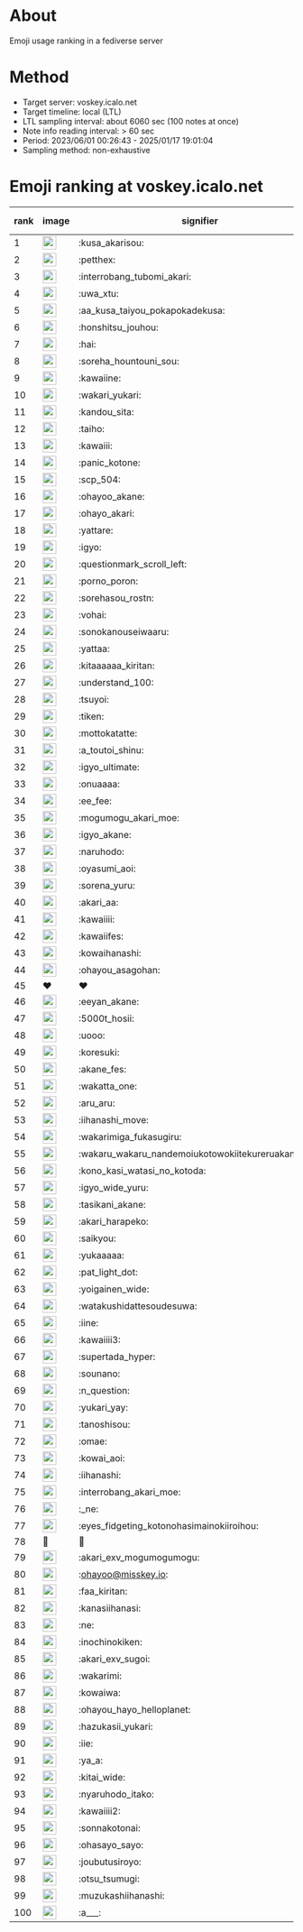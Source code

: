 # About
Emoji usage ranking in a fediverse server

# Method
- Target server: voskey.icalo.net
- Target timeline: local (LTL)
- LTL sampling interval: about 6060 sec (100 notes at once)
- Note info reading interval: > 60 sec
- Period: 2023/06/01 00:26:43 - 2025/01/17 19:01:04 
- Sampling method: non-exhaustive

# Emoji ranking at voskey.icalo.net

|rank|image|signifier|type|frequency score|
|----|----|----|----|----|
|1|<img height="24" src="https://voskey.icalo.net/emoji/kusa_akarisou.webp">|:kusa_akarisou:|custom|37480|
|2|<img height="24" src="https://voskey.icalo.net/emoji/petthex.webp">|:petthex:|custom|29343|
|3|<img height="24" src="https://voskey.icalo.net/emoji/interrobang_tubomi_akari.webp">|:interrobang_tubomi_akari:|custom|15048|
|4|<img height="24" src="https://voskey.icalo.net/emoji/uwa_xtu.webp">|:uwa_xtu:|custom|12673|
|5|<img height="24" src="https://voskey.icalo.net/emoji/aa_kusa_taiyou_pokapokadekusa.webp">|:aa_kusa_taiyou_pokapokadekusa:|custom|12054|
|6|<img height="24" src="https://voskey.icalo.net/emoji/honshitsu_jouhou.webp">|:honshitsu_jouhou:|custom|10349|
|7|<img height="24" src="https://voskey.icalo.net/emoji/hai.webp">|:hai:|custom|8852|
|8|<img height="24" src="https://voskey.icalo.net/emoji/soreha_hountouni_sou.webp">|:soreha_hountouni_sou:|custom|7614|
|9|<img height="24" src="https://voskey.icalo.net/emoji/kawaiine.webp">|:kawaiine:|custom|7476|
|10|<img height="24" src="https://voskey.icalo.net/emoji/wakari_yukari.webp">|:wakari_yukari:|custom|7276|
|11|<img height="24" src="https://voskey.icalo.net/emoji/kandou_sita.webp">|:kandou_sita:|custom|7117|
|12|<img height="24" src="https://voskey.icalo.net/emoji/taiho.webp">|:taiho:|custom|7027|
|13|<img height="24" src="https://voskey.icalo.net/emoji/kawaiii.webp">|:kawaiii:|custom|6820|
|14|<img height="24" src="https://voskey.icalo.net/emoji/panic_kotone.webp">|:panic_kotone:|custom|6214|
|15|<img height="24" src="https://voskey.icalo.net/emoji/scp_504.webp">|:scp_504:|custom|6072|
|16|<img height="24" src="https://voskey.icalo.net/emoji/ohayoo_akane.webp">|:ohayoo_akane:|custom|5595|
|17|<img height="24" src="https://voskey.icalo.net/emoji/ohayo_akari.webp">|:ohayo_akari:|custom|5299|
|18|<img height="24" src="https://voskey.icalo.net/emoji/yattare.webp">|:yattare:|custom|5034|
|19|<img height="24" src="https://voskey.icalo.net/emoji/igyo.webp">|:igyo:|custom|4962|
|20|<img height="24" src="https://voskey.icalo.net/emoji/questionmark_scroll_left.webp">|:questionmark_scroll_left:|custom|4822|
|21|<img height="24" src="https://voskey.icalo.net/emoji/porno_poron.webp">|:porno_poron:|custom|4573|
|22|<img height="24" src="https://voskey.icalo.net/emoji/sorehasou_rostn.webp">|:sorehasou_rostn:|custom|4521|
|23|<img height="24" src="https://voskey.icalo.net/emoji/vohai.webp">|:vohai:|custom|4453|
|24|<img height="24" src="https://voskey.icalo.net/emoji/sonokanouseiwaaru.webp">|:sonokanouseiwaaru:|custom|4435|
|25|<img height="24" src="https://voskey.icalo.net/emoji/yattaa.webp">|:yattaa:|custom|4216|
|26|<img height="24" src="https://voskey.icalo.net/emoji/kitaaaaaa_kiritan.webp">|:kitaaaaaa_kiritan:|custom|3970|
|27|<img height="24" src="https://voskey.icalo.net/emoji/understand_100.webp">|:understand_100:|custom|3965|
|28|<img height="24" src="https://voskey.icalo.net/emoji/tsuyoi.webp">|:tsuyoi:|custom|3887|
|29|<img height="24" src="https://voskey.icalo.net/emoji/tiken.webp">|:tiken:|custom|3874|
|30|<img height="24" src="https://voskey.icalo.net/emoji/mottokatatte.webp">|:mottokatatte:|custom|3723|
|31|<img height="24" src="https://voskey.icalo.net/emoji/a_toutoi_shinu.webp">|:a_toutoi_shinu:|custom|3661|
|32|<img height="24" src="https://voskey.icalo.net/emoji/igyo_ultimate.webp">|:igyo_ultimate:|custom|3624|
|33|<img height="24" src="https://voskey.icalo.net/emoji/onuaaaa.webp">|:onuaaaa:|custom|3314|
|34|<img height="24" src="https://voskey.icalo.net/emoji/ee_fee.webp">|:ee_fee:|custom|3113|
|35|<img height="24" src="https://voskey.icalo.net/emoji/mogumogu_akari_moe.webp">|:mogumogu_akari_moe:|custom|3102|
|36|<img height="24" src="https://voskey.icalo.net/emoji/igyo_akane.webp">|:igyo_akane:|custom|3081|
|37|<img height="24" src="https://voskey.icalo.net/emoji/naruhodo.webp">|:naruhodo:|custom|3068|
|38|<img height="24" src="https://voskey.icalo.net/emoji/oyasumi_aoi.webp">|:oyasumi_aoi:|custom|2994|
|39|<img height="24" src="https://voskey.icalo.net/emoji/sorena_yuru.webp">|:sorena_yuru:|custom|2991|
|40|<img height="24" src="https://voskey.icalo.net/emoji/akari_aa.webp">|:akari_aa:|custom|2982|
|41|<img height="24" src="https://voskey.icalo.net/emoji/kawaiiii.webp">|:kawaiiii:|custom|2980|
|42|<img height="24" src="https://voskey.icalo.net/emoji/kawaiifes.webp">|:kawaiifes:|custom|2919|
|43|<img height="24" src="https://voskey.icalo.net/emoji/kowaihanashi.webp">|:kowaihanashi:|custom|2836|
|44|<img height="24" src="https://voskey.icalo.net/emoji/ohayou_asagohan.webp">|:ohayou_asagohan:|custom|2776|
|45|❤|❤|unicode|2684|
|46|<img height="24" src="https://voskey.icalo.net/emoji/eeyan_akane.webp">|:eeyan_akane:|custom|2671|
|47|<img height="24" src="https://voskey.icalo.net/emoji/5000t_hosii.webp">|:5000t_hosii:|custom|2666|
|48|<img height="24" src="https://voskey.icalo.net/emoji/uooo.webp">|:uooo:|custom|2650|
|49|<img height="24" src="https://voskey.icalo.net/emoji/koresuki.webp">|:koresuki:|custom|2647|
|50|<img height="24" src="https://voskey.icalo.net/emoji/akane_fes.webp">|:akane_fes:|custom|2646|
|51|<img height="24" src="https://voskey.icalo.net/emoji/wakatta_one.webp">|:wakatta_one:|custom|2643|
|52|<img height="24" src="https://voskey.icalo.net/emoji/aru_aru.webp">|:aru_aru:|custom|2630|
|53|<img height="24" src="https://voskey.icalo.net/emoji/iihanashi_move.webp">|:iihanashi_move:|custom|2604|
|54|<img height="24" src="https://voskey.icalo.net/emoji/wakarimiga_fukasugiru.webp">|:wakarimiga_fukasugiru:|custom|2521|
|55|<img height="24" src="https://voskey.icalo.net/emoji/wakaru_wakaru_nandemoiukotowokiitekureruakanetyan.webp">|:wakaru_wakaru_nandemoiukotowokiitekureruakanetyan:|custom|2490|
|56|<img height="24" src="https://voskey.icalo.net/emoji/kono_kasi_watasi_no_kotoda.webp">|:kono_kasi_watasi_no_kotoda:|custom|2488|
|57|<img height="24" src="https://voskey.icalo.net/emoji/igyo_wide_yuru.webp">|:igyo_wide_yuru:|custom|2459|
|58|<img height="24" src="https://voskey.icalo.net/emoji/tasikani_akane.webp">|:tasikani_akane:|custom|2434|
|59|<img height="24" src="https://voskey.icalo.net/emoji/akari_harapeko.webp">|:akari_harapeko:|custom|2401|
|60|<img height="24" src="https://voskey.icalo.net/emoji/saikyou.webp">|:saikyou:|custom|2299|
|61|<img height="24" src="https://voskey.icalo.net/emoji/yukaaaaa.webp">|:yukaaaaa:|custom|2292|
|62|<img height="24" src="https://voskey.icalo.net/emoji/pat_light_dot.webp">|:pat_light_dot:|custom|2280|
|63|<img height="24" src="https://voskey.icalo.net/emoji/yoigainen_wide.webp">|:yoigainen_wide:|custom|2275|
|64|<img height="24" src="https://voskey.icalo.net/emoji/watakushidattesoudesuwa.webp">|:watakushidattesoudesuwa:|custom|2214|
|65|<img height="24" src="https://voskey.icalo.net/emoji/iine.webp">|:iine:|custom|2166|
|66|<img height="24" src="https://voskey.icalo.net/emoji/kawaiiii3.webp">|:kawaiiii3:|custom|2159|
|67|<img height="24" src="https://voskey.icalo.net/emoji/supertada_hyper.webp">|:supertada_hyper:|custom|2091|
|68|<img height="24" src="https://voskey.icalo.net/emoji/sounano.webp">|:sounano:|custom|2073|
|69|<img height="24" src="https://voskey.icalo.net/emoji/n_question.webp">|:n_question:|custom|2069|
|70|<img height="24" src="https://voskey.icalo.net/emoji/yukari_yay.webp">|:yukari_yay:|custom|2004|
|71|<img height="24" src="https://voskey.icalo.net/emoji/tanoshisou.webp">|:tanoshisou:|custom|1953|
|72|<img height="24" src="https://voskey.icalo.net/emoji/omae.webp">|:omae:|custom|1946|
|73|<img height="24" src="https://voskey.icalo.net/emoji/kowai_aoi.webp">|:kowai_aoi:|custom|1940|
|74|<img height="24" src="https://voskey.icalo.net/emoji/iihanashi.webp">|:iihanashi:|custom|1937|
|75|<img height="24" src="https://voskey.icalo.net/emoji/interrobang_akari_moe.webp">|:interrobang_akari_moe:|custom|1907|
|76|<img height="24" src="https://voskey.icalo.net/emoji/_ne.webp">|:_ne:|custom|1841|
|77|<img height="24" src="https://voskey.icalo.net/emoji/eyes_fidgeting_kotonohasimainokiiroihou.webp">|:eyes_fidgeting_kotonohasimainokiiroihou:|custom|1836|
|78|🤔|🤔|unicode|1831|
|79|<img height="24" src="https://voskey.icalo.net/emoji/akari_exv_mogumogumogu.webp">|:akari_exv_mogumogumogu:|custom|1830|
|80|<img height="24" src="https://voskey.icalo.net/emoji/ohayoo.webp">|:ohayoo@misskey.io:|custom|1808|
|81|<img height="24" src="https://voskey.icalo.net/emoji/faa_kiritan.webp">|:faa_kiritan:|custom|1795|
|82|<img height="24" src="https://voskey.icalo.net/emoji/kanasiihanasi.webp">|:kanasiihanasi:|custom|1789|
|83|<img height="24" src="https://voskey.icalo.net/emoji/ne.webp">|:ne:|custom|1737|
|84|<img height="24" src="https://voskey.icalo.net/emoji/inochinokiken.webp">|:inochinokiken:|custom|1713|
|85|<img height="24" src="https://voskey.icalo.net/emoji/akari_exv_sugoi.webp">|:akari_exv_sugoi:|custom|1705|
|86|<img height="24" src="https://voskey.icalo.net/emoji/wakarimi.webp">|:wakarimi:|custom|1703|
|87|<img height="24" src="https://voskey.icalo.net/emoji/kowaiwa.webp">|:kowaiwa:|custom|1693|
|88|<img height="24" src="https://voskey.icalo.net/emoji/ohayou_hayo_helloplanet.webp">|:ohayou_hayo_helloplanet:|custom|1673|
|89|<img height="24" src="https://voskey.icalo.net/emoji/hazukasii_yukari.webp">|:hazukasii_yukari:|custom|1659|
|90|<img height="24" src="https://voskey.icalo.net/emoji/iie.webp">|:iie:|custom|1650|
|91|<img height="24" src="https://voskey.icalo.net/emoji/ya_a.webp">|:ya_a:|custom|1625|
|92|<img height="24" src="https://voskey.icalo.net/emoji/kitai_wide.webp">|:kitai_wide:|custom|1612|
|93|<img height="24" src="https://voskey.icalo.net/emoji/nyaruhodo_itako.webp">|:nyaruhodo_itako:|custom|1573|
|94|<img height="24" src="https://voskey.icalo.net/emoji/kawaiiii2.webp">|:kawaiiii2:|custom|1570|
|95|<img height="24" src="https://voskey.icalo.net/emoji/sonnakotonai.webp">|:sonnakotonai:|custom|1547|
|96|<img height="24" src="https://voskey.icalo.net/emoji/ohasayo_sayo.webp">|:ohasayo_sayo:|custom|1503|
|97|<img height="24" src="https://voskey.icalo.net/emoji/joubutusiroyo.webp">|:joubutusiroyo:|custom|1500|
|98|<img height="24" src="https://voskey.icalo.net/emoji/otsu_tsumugi.webp">|:otsu_tsumugi:|custom|1483|
|99|<img height="24" src="https://voskey.icalo.net/emoji/muzukashiihanashi.webp">|:muzukashiihanashi:|custom|1477|
|100|<img height="24" src="https://voskey.icalo.net/emoji/a___.webp">|:a___:|custom|1459|
